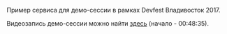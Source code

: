 Пример сервиса для демо-сессии в рамках Devfest Владивосток 2017.

Видеозапись демо-сессии можно найти [здесь](https://youtu.be/qgPRIG12tCc?t=48m35s) (начало - 00:48:35).
